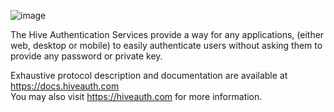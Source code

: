 ![image](https://user-images.githubusercontent.com/21260036/164422143-21a8af49-55e6-4967-a404-90af4ad19731.png)

The Hive Authentication Services provide a way for any applications, (either web, desktop or mobile) to easily authenticate users without asking them to provide any password or private key.

Exhaustive protocol description and documentation are available at https://docs.hiveauth.com  
You may also visit https://hiveauth.com for more information.

